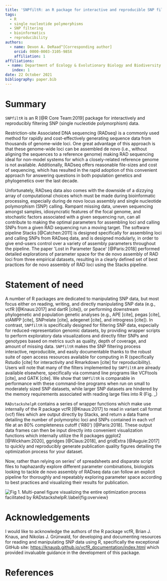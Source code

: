 ```yaml
---
title: 'SNPfiltR: an R package for interactive and reproducible SNP filtering'
tags:
  - R
  - single nucleotide polymorphisms
  - SNP filtering
  - bioinformatics
  - reproducibility
authors:
  - name: Devon A. DeRaad^[Corresponding author]
    orcid: 0000-0003-3105-985X
    affiliation: 1
affiliations:
 - name: Department of Ecology & Evolutionary Biology and Biodiversity Institute, University of Kansas, Lawrence, Kansas, USA
   index: 1
date: 22 October 2021
bibliography: paper.bib
---
```


# Summary

`SNPfiltR` is an R [@R Core Team:2019] package for interactively and reproducibly filtering SNP (single nucleotide polymorphism) data.

Restriction-site Associated DNA sequencing (RADseq) is a commonly used method for rapidly and cost-effectively generating sequence data from thousands of genome-wide loci. One great advantage of this approach is that these genome-wide loci can be assembled de novo (i.e., without aligning the sequences to a reference genome) making RAD sequencing ideal for non-model systems for which a closely-related reference genome is not available. Additionally, RADseq offers reasonable file-sizes and cost of sequencing, which has resulted in the rapid adoption of this convenient approach for answering questions in both population genetics and phylogenetics over the last decade.

Unfortunately, RADseq data also comes with the downside of a dizzying array of computational choices which must be made during bioinformatic processing, especially during de novo locus assembly and single nucleotide polymorphism (SNP) calling. Rampant missing data, uneven sequencing amongst samples, idiosyncratic features of the focal genome, and stochastic factors associated with a given sequencing run, can all contribute to making the optimal parameters for assembling loci and calling SNPs from a given RAD sequencing run a moving target. The software pipeline Stacks [@Catchen:2011] is designed specifically for assembling loci and calling SNPs from RADseq data, and is designed modularly, in order to give end-users control over a variety of assembly parameters throughout the pipeline. The paper 'Lost in Parameter Space' [@Paris:2018] performed detailed explorations of parameter space for the de novo assembly of RAD loci from three empirical datasets, resulting in a clearly defined set of best practices for de novo assembly of RAD loci using the Stacks pipeline.

# Statement of need

A number of R packages are dedicated to manipulating SNP data, but most focus either on reading, writing, and directly manipulating SNP data (e.g., vcfR [@Knaus:2017] and dartR [cite]), or performing downstream phylogenetic and population genetic analyses (e.g., APE [cite], pegas [cite], stAMPP [cite], SNPrelate [cite], adegenet [cite], and introgress [cite]). In contrast, `SNPfiltR` is specifically designed for filtering SNP data, especially for reduced-representation genomic datasets, by providing wrapper scripts to perform exploratory data visualizations and directly filter SNPs and genotypes based on metrics such as quality, depth of coverage, and amount of missing data. `SNPfiltR` makes the SNP filtering process interactive, reproducible, and easily documentable thanks to the robust suite of open access resources available for computing in R (specifically Rstudio [cite] for interactivity and Rmarkdown [cite] for reproducibility). Users will note that many of the filters implemented by `SNPfiltR` are already available elsewhere, specifically via command line programs like VCFtools [cite], and GATK [cite]. We show that `SNPfiltR` is comparable in performance with these command-line programs when run on small to moderately sized SNP datasets, while larger SNP datasets are hindered by the memory requirements associated with reading large files into R (Fig. _)

`RADstackshelpR` contains a series of wrapper functions which make use internally of the R package vcfR [@Knaus:2017] to read in variant call format (vcf) files which are output directly by Stacks, and return a data frame detailing the number of polymorphic loci and SNPs contained in each vcf file at an 80% completeness cutoff ('R80') [@Paris:2018]. These output data frames can then be input directly into convenient visualization functions which internally utilize the R packages ggplot2 [@Wickham:2020], ggridges [@Claus:2018], and gridExtra [@Auguie:2017] to quickly and reproducibly generate publication quality figures detailing the optimization process for your dataset.

Now, rather than relying on series' of spreadsheets and disparate script files to haphazardly explore different parameter combinations, biologists looking to tackle de novo assembly of RADseq data can follow an explicit pipeline for thoroughly and repeatably exploring parameter space according to best practices and visualizing their results for publication.

![Fig 1. Multi-panel figure visualizing the entire optimization process facilitated by `RADstackshelpR`.\label{fig:overview}](fig1.png)

# Acknowledgements
I would like to acknowledge the authors of the R package vcfR, Brian J. Knaus, and Nikolas J. Grünwald, for developing and documenting resources for reading and manipulating SNP data using R, specifically the exceptional GitHub site: https://knausb.github.io/vcfR_documentation/index.html which provided invaluable guidance in the development of this package.

# References
